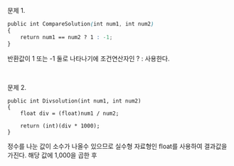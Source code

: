 문제 1.
```css
public int CompareSolution(int num1, int num2)
{
    return num1 == num2 ? 1 : -1; 
}
```
반환값이 1 또는 -1 둘로 나타나기에 조건연산자인 ? : 사용한다.

<br>

문제 2.
```
public int Divsolution(int num1, int num2)
{
    float div = (float)num1 / num2;

    return (int)(div * 1000);
}
```
정수를 나눈 값이 소수가 나올수 있으므로 실수형 자료형인 float를 사용하여 결과값을 가진다. 해당 값에 1,000을 곱한 후 